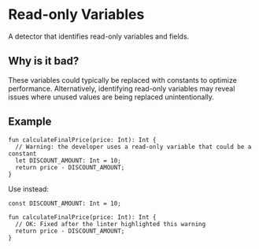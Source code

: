 # Read-only Variables

A detector that identifies read-only variables and fields.

## Why is it bad?
These variables could typically be replaced with constants to optimize performance.
Alternatively, identifying read-only variables may reveal issues where unused values are being replaced unintentionally.

## Example
```tact
fun calculateFinalPrice(price: Int): Int {
  // Warning: the developer uses a read-only variable that could be a constant
  let DISCOUNT_AMOUNT: Int = 10;
  return price - DISCOUNT_AMOUNT;
}
```

Use instead:
```tact
const DISCOUNT_AMOUNT: Int = 10;

fun calculateFinalPrice(price: Int): Int {
  // OK: Fixed after the linter highlighted this warning
  return price - DISCOUNT_AMOUNT;
}
```
